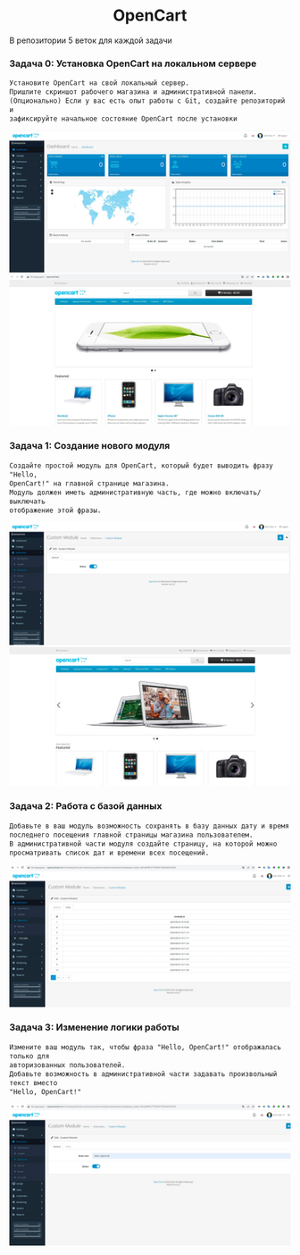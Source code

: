 
<h1 align="center">OpenCart</h1>

В репозитории 5 веток для каждой задачи

### Задача 0: Установка OpenCart на локальном сервере
```
Установите OpenCart на свой локальный сервер.
Пришлите скриншот рабочего магазина и административной панели.
(Опционально) Если у вас есть опыт работы с Git, создайте репозиторий и
зафиксируйте начальное состояние OpenCart после установки
```
![Admin panel](Dashboard.jpg)
![Admin panel](Store.jpg)


### Задача 1: Создание нового модуля
```
Создайте простой модуль для OpenCart, который будет выводить фразу "Hello,
OpenCart!" на главной странице магазина.
Модуль должен иметь административную часть, где можно включать/выключать
отображение этой фразы.
```
![Admin panel](task_1.module_active.jpg)
![Admin panel](task_1.show_text.jpg)


### Задача 2: Работа с базой данных
```
Добавьте в ваш модуль возможность сохранять в базу данных дату и время
последнего посещения главной страницы магазина пользователем.
В административной части модуля создайте страницу, на которой можно
просматривать список дат и времени всех посещений.
```
![Admin panel](task_2.visits.jpg)


### Задача 3: Изменение логики работы
```
Измените ваш модуль так, чтобы фраза "Hello, OpenCart!" отображалась только для
авторизованных пользователей.
Добавьте возможность в административной части задавать произвольный текст вместо
"Hello, OpenCart!"
```
![Admin panel](task_3.enter_text.jpg)